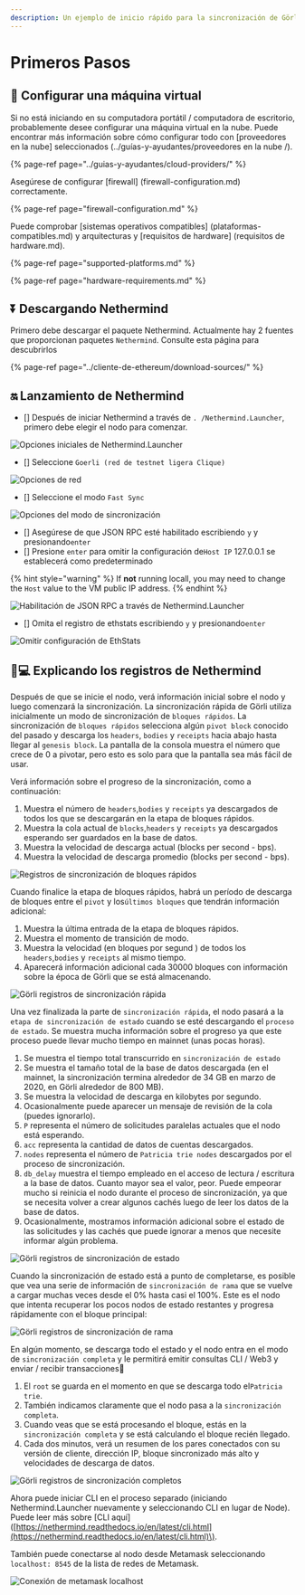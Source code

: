 ```yaml
---
description: Un ejemplo de inicio rápido para la sincronización de Görli Testnet Nethermind
---
```


# Primeros Pasos

## 🔧 Configurar una máquina virtual

Si no está iniciando en su computadora portátil / computadora de escritorio, probablemente desee configurar una máquina virtual en la nube. Puede encontrar más información sobre cómo configurar todo con \[proveedores en la nube\] seleccionados \(../guías-y-ayudantes/proveedores en la nube /\).

{% page-ref page="../guias-y-ayudantes/cloud-providers/" %}

Asegúrese de configurar \[firewall\] \(firewall-configuration.md\) correctamente.

{% page-ref page="firewall-configuration.md" %}

Puede comprobar \[sistemas operativos compatibles\] \(plataformas-compatibles.md\) y arquitecturas y \[requisitos de hardware\] \(requisitos de hardware.md\).

{% page-ref page="supported-platforms.md" %}

{% page-ref page="hardware-requirements.md" %}

## ⏬ Descargando Nethermind

Primero debe descargar el paquete Nethermind. Actualmente hay 2 fuentes que proporcionan paquetes `Nethermind`. Consulte esta página para descubrirlos

{% page-ref page="../cliente-de-ethereum/download-sources/" %}

## 🔛 Lanzamiento de Nethermind

* \[\] Después de iniciar Nethermind a través de `. /Nethermind.Launcher`, primero debe elegir el nodo para comenzar.

![Opciones iniciales de Nethermind.Launcher](https://github.com/NethermindEth/nethermind/raw/master/docs/source/start/launcher.png)

* \[\] Seleccione `Goerli (red de testnet ligera Clique)`

![Opciones de red](https://github.com/NethermindEth/nethermind/raw/master/docs/source/start/goerli-choice.png)

* \[\] Seleccione el modo `Fast Sync`

![Opciones del modo de sincronizaci&#xF3;n](https://github.com/NethermindEth/nethermind/raw/master/docs/source/start/fast-sync-choice.png)

* \[\] Asegúrese de que JSON RPC esté habilitado escribiendo `y` y presionando`enter`
* \[\] Presione `enter` para omitir la configuración de`Host IP` 127.0.0.1 se establecerá como predeterminado

{% hint style="warning" %}
If **not** running locall, you may need to change the `Host` value to the VM public IP address.
{% endhint %}

![Habilitaci&#xF3;n de JSON RPC a trav&#xE9;s de Nethermind.Launcher](https://github.com/NethermindEth/nethermind/raw/master/docs/source/start/json-choice.png)

* \[\] Omita el registro de ethstats escribiendo `y` y presionando`enter`

![Omitir configuraci&#xF3;n de EthStats](https://github.com/NethermindEth/nethermind/raw/master/docs/source/start/ethstats-choice.png)

## 👨💻 Explicando los registros de Nethermind

Después de que se inicie el nodo, verá información inicial sobre el nodo y luego comenzará la sincronización. La sincronización rápida de Görli utiliza inicialmente un modo de sincronización de `bloques rápidos`. La sincronización de `bloques rápidos` selecciona algún `pivot block` conocido del pasado y descarga los `headers`, `bodies` y `receipts` hacia abajo hasta llegar al `genesis block`. La pantalla de la consola muestra el número que crece de 0 a pivotar, pero esto es solo para que la pantalla sea más fácil de usar.

Verá información sobre el progreso de la sincronización, como a continuación:

1. Muestra el número de `headers`,`bodies` y `receipts` ya descargados de todos los que se descargarán en la etapa de bloques rápidos.
2. Muestra la cola actual de `blocks`,`headers` y `receipts` ya descargados esperando ser guardados en la base de datos.
3. Muestra la velocidad de descarga actual \(blocks per second - bps\).
4. Muestra la velocidad de descarga promedio \(blocks per second - bps\).

![Registros de sincronizaci&#xF3;n de bloques r&#xE1;pidos](https://github.com/NethermindEth/nethermind/raw/master/docs/source/start/fast-blocks-sync-annotated.png)

Cuando finalice la etapa de bloques rápidos, habrá un período de descarga de bloques entre el `pivot` y los`últimos bloques` que tendrán información adicional:

1. Muestra la última entrada de la etapa de bloques rápidos.
2. Muestra el momento de transición de modo.
3. Muestra la velocidad \(en bloques por segund \) de todos los `headers`,`bodies` y `receipts` al mismo tiempo.
4. Aparecerá información adicional cada 30000 bloques con información sobre la época de Görli que se está almacenando.

![G&#xF6;rli registros de sincronizaci&#xF3;n r&#xE1;pida](https://github.com/NethermindEth/nethermind/raw/master/docs/source/start/fast-sync-annotated.png)

Una vez finalizada la parte de `sincronización rápida`, el nodo pasará a la `etapa de sincronización de estado` cuando se esté descargando el `proceso de estado`. Se muestra mucha información sobre el progreso ya que este proceso puede llevar mucho tiempo en mainnet \(unas pocas horas\).

1. Se muestra el tiempo total transcurrido en `sincronización de estado`
2. Se muestra el tamaño total de la base de datos descargada \(en el mainnet, la sincronización termina alrededor de 34 GB en marzo de 2020, en Görli alrededor de 800 MB\).
3. Se muestra la velocidad de descarga en kilobytes por segundo.
4. Ocasionalmente puede aparecer un mensaje de revisión de la cola \(puedes ignorarlo\).
5. `P` representa el número de solicitudes paralelas actuales que el nodo está esperando.
6. `acc` representa la cantidad de datos de cuentas descargados.
7. `nodes` representa el número de `Patricia trie nodes` descargados por el proceso de sincronización.
8. `db_delay` muestra el tiempo empleado en el acceso de lectura / escritura a la base de datos. Cuanto mayor sea el valor, peor. Puede empeorar mucho si reinicia el nodo durante el proceso de sincronización, ya que se necesita volver a crear algunos cachés luego de leer los datos de la base de datos.
9. Ocasionalmente, mostramos información adicional sobre el estado de las solicitudes y las cachés que puede ignorar a menos que necesite informar algún problema.

![G&#xF6;rli registros de sincronizaci&#xF3;n de estado](https://github.com/NethermindEth/nethermind/raw/master/docs/source/start/state-sync-annotated.png)

Cuando la sincronización de estado está a punto de completarse, es posible que vea una serie de información de `sincronización de rama` que se vuelve a cargar muchas veces desde el 0% hasta casi el 100%. Este es el nodo que intenta recuperar los pocos nodos de estado restantes y progresa rápidamente con el bloque principal:

![G&#xF6;rli registros de sincronizaci&#xF3;n de rama](https://github.com/NethermindEth/nethermind/raw/master/docs/source/start/branch-sync.png)

En algún momento, se descarga todo el estado y el nodo entra en el modo de `sincronización completa` y le permitirá emitir consultas CLI / Web3 y enviar / recibir transacciones🥳

1. El `root` se guarda en el momento en que se descarga todo el`Patricia trie`.
2. También indicamos claramente que el nodo pasa a la `sincronización completa`.
3. Cuando veas que se está procesando el bloque, estás en la `sincronización completa` y se está calculando el bloque recién llegado.
4. Cada dos minutos, verá un resumen de los pares conectados con su versión de cliente, dirección IP, bloque sincronizado más alto y velocidades de descarga de datos.

![G&#xF6;rli registros de sincronizaci&#xF3;n completos](https://github.com/NethermindEth/nethermind/raw/master/docs/source/start/full-sync-annotated.png)

Ahora puede iniciar CLI en el proceso separado \(iniciando Nethermind.Launcher nuevamente y seleccionando CLI en lugar de Node\). Puede leer más sobre \[CLI aquí\] \([https://nethermind.readthedocs.io/en/latest/cli.html](https://nethermind.readthedocs.io/en/latest/cli.html)\).

También puede conectarse al nodo desde Metamask seleccionando `localhost: 8545` de la lista de redes de Metamask.

![Conexi&#xF3;n de metamask localhost](https://github.com/NethermindEth/nethermind/raw/master/docs/source/metamask/localhost.png)

